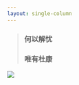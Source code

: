 ```yaml
---
layout: single-column
---
```

> ### 何以解忧
>
> ### **唯有杜康**



![](https://res.cloudinary.com/haishengbai/image/upload/v1567789966/hexo/blog/negroni_jv82zf.gif)


